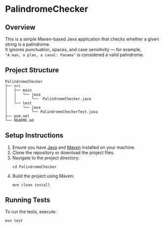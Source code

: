 # PalindromeChecker

## Overview
This is a simple Maven-based Java application that checks whether a given string is a palindrome.  
It ignores punctuation, spaces, and case sensitivity — for example,  
`"A man, a plan, a canal: Panama"` is considered a valid palindrome.

## Project Structure

```
PalindromeChecker
├── src
│   ├── main
│   │   └── java
│   │       └──  PalindromeChecker.java
│   └── test
│       └── java
│           └── PalindromeCheckerTest.java
├── pom.xml
└── README.md
```

## Setup Instructions
1. Ensure you have [Java](https://www.oracle.com/java/technologies/javase-jdk11-downloads.html) and [Maven](https://maven.apache.org/download.cgi) installed on your machine.
2. Clone the repository or download the project files.
3. Navigate to the project directory:
   ```
   cd PalindromeChecker
   ```
4. Build the project using Maven:
   ```
   mvn clean install
   ```

## Running Tests
To run the tests, execute:
```
mvn test
```
